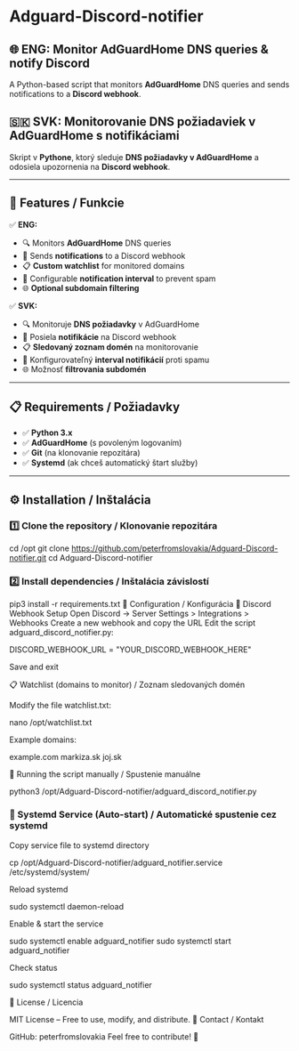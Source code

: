 # Adguard-Discord-notifier

## 🌐 ENG: Monitor AdGuardHome DNS queries & notify Discord  
A Python-based script that monitors **AdGuardHome** DNS queries and sends notifications to a **Discord webhook**.

## 🇸🇰 SVK: Monitorovanie DNS požiadaviek v AdGuardHome s notifikáciami  
Skript v **Pythone**, ktorý sleduje **DNS požiadavky v AdGuardHome** a odosiela upozornenia na **Discord webhook**.

---

## 🚀 Features / Funkcie  
✅ **ENG:**  
- 🔍 Monitors **AdGuardHome** DNS queries  
- 🔔 Sends **notifications** to a Discord webhook  
- 📋 **Custom watchlist** for monitored domains  
- 🚀 Configurable **notification interval** to prevent spam  
- 🌐 **Optional subdomain filtering**  

✅ **SVK:**  
- 🔍 Monitoruje **DNS požiadavky** v AdGuardHome  
- 🔔 Posiela **notifikácie** na Discord webhook  
- 📋 **Sledovaný zoznam domén** na monitorovanie  
- 🚀 Konfigurovateľný **interval notifikácií** proti spamu  
- 🌐 Možnosť **filtrovania subdomén**  

---

## 📋 Requirements / Požiadavky  
- ✅ **Python 3.x**  
- ✅ **AdGuardHome** (s povoleným logovaním)  
- ✅ **Git** (na klonovanie repozitára)  
- ✅ **Systemd** (ak chceš automatický štart služby)  

---

## ⚙️ Installation / Inštalácia  

### 1️⃣ **Clone the repository / Klonovanie repozitára**  

cd /opt
git clone https://github.com/peterfromslovakia/Adguard-Discord-notifier.git
cd Adguard-Discord-notifier
### 2️⃣ Install dependencies / Inštalácia závislostí

pip3 install -r requirements.txt
📑 Configuration / Konfigurácia
🔗 Discord Webhook Setup
   Open Discord → Server Settings > Integrations > Webhooks
   Create a new webhook and copy the URL
   Edit the script adguard_discord_notifier.py:

   DISCORD_WEBHOOK_URL = "YOUR_DISCORD_WEBHOOK_HERE"

   Save and exit

📋 Watchlist (domains to monitor) / Zoznam sledovaných domén

Modify the file watchlist.txt:

nano /opt/watchlist.txt

Example domains:

example.com
markiza.sk
joj.sk

🚀 Running the script manually / Spustenie manuálne

python3 /opt/Adguard-Discord-notifier/adguard_discord_notifier.py

### 🔄 Systemd Service (Auto-start) / Automatické spustenie cez systemd

Copy service file to systemd directory

cp /opt/Adguard-Discord-notifier/adguard_notifier.service /etc/systemd/system/

Reload systemd

sudo systemctl daemon-reload

Enable & start the service

sudo systemctl enable adguard_notifier
sudo systemctl start adguard_notifier

Check status

sudo systemctl status adguard_notifier

📜 License / Licencia

MIT License – Free to use, modify, and distribute.
📧 Contact / Kontakt

GitHub: peterfromslovakia
Feel free to contribute! 🚀

